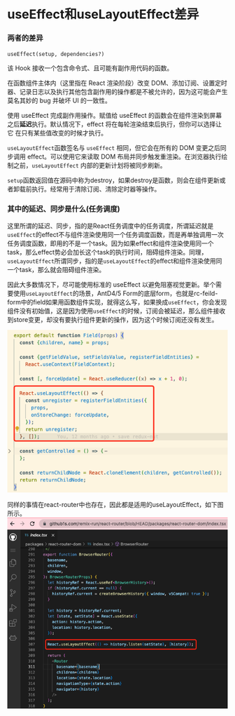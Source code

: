 # useEffect和useLayoutEffect差异

### 两者的差异

`useEffect(setup, dependencies?)`

该 Hook 接收一个包含命令式、且可能有副作用代码的函数。

在函数组件主体内（这里指在 React 渲染阶段）改变 DOM、添加订阅、设置定时器、记录日志以及执行其他包含副作用的操作都是不被允许的，因为这可能会产生莫名其妙的 bug 并破坏 UI 的一致性。

使用 useEffect 完成副作用操作。赋值给 useEffect 的函数会在组件渲染到屏幕之后**延迟**执行。默认情况下，effect 将在每轮渲染结束后执行，但你可以选择让它 在只有某些值改变的时候才执行。

`useLayoutEffect`函数签名与 `useEffect` 相同，但它会在所有的 DOM 变更之后同步调用 effect。可以使用它来读取 DOM 布局并同步触发重渲染。在浏览器执行绘制之前，`useLayoutEffect` 内部的更新计划将被同步刷新。

`setup`函数返回值在源码中称为destroy，如果destroy是函数，则会在组件更新或者卸载前执行。经常用于清除订阅、清除定时器等操作。

### 其中的延迟、同步是什么(任务调度)

这里所谓的延迟、同步，指的是React任务调度中的任务调度，所谓延迟就是`useEffect`的effect不与组件渲染使用同一个任务调度函数，而是再单独调用一次任务调度函数，即用的不是一个task。因为如果effect和组件渲染使用同一个task，那么effect势必会加长这个task的执行时间，阻碍组件渲染。同理，`useLayoutEffect`所谓同步，指的是`useLayoutEffect`的effect和组件渲染使用同一个task，那么就会阻碍组件渲染。

因此大多数情况下，尽可能使用标准的 useEffect 以避免阻塞视觉更新。举个需要使用`useLayoutEffect`的场景，AntD4/5 Form的底层form，也就是rc-feild-form中的field如果用函数组件实现，就得这么写，如果换成`useEffect`，你会发现组件没有初始值，这是因为使用`useEffect`的时候，订阅会被延迟，那么组件接收到store变更，却没有要执行组件更新的操作，因为这个时候订阅还没有发生。

![](<../../.gitbook/assets/image (1) (2).png>)

同样的事情在react-router中也存在，因此都是适用的useLayoutEffect，如下图所示。![](<../../.gitbook/assets/image (2) (1).png>)
